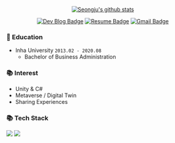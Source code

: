 <div align=center>

[![Seongju's github stats](https://github-readme-stats.vercel.app/api?username=94mark&theme=vue&hide=issues,contribs)](https://github.com/anuraghazra/github-readme-stats)
</div>
<div align=center>

[![Dev Blog Badge](http://img.shields.io/badge/-Dev%20Blog-181717?style=flat&logo=github&link=https://seongju0007.tistory.com/)](https://seongju0007.tistory.com/)
[![Resume Badge](http://img.shields.io/badge/-Resume-blueviolet?style=flat&logo=notion&link=https://www.notion.so/215d0cf62e9549f49fc400b91d600680)](https://www.notion.so/215d0cf62e9549f49fc400b91d600680)
[![Gmail Badge](https://img.shields.io/badge/Gmail-EA4335?style=flat&logo=Gmail&logoColor=white&link=mailto:seongju0007@gmail.com)](mailto:seongju0007@gmail.com)
</div>

### 🏫 Education

* Inha University ``2013.02 - 2020.08``
  * Bachelor of Business Administration

### 📚 Interest

* Unity & C#
* Metaverse / Digital Twin
* Sharing Experiences

### 📚 Tech Stack

<img src="https://img.shields.io/badge/C%23-purple?style=flat-square&logo=CSharp&logoColor=white"/> <img src="https://img.shields.io/badge/Unity-000000?style=flat-square&logo=Unity&logoColor=white"/>
